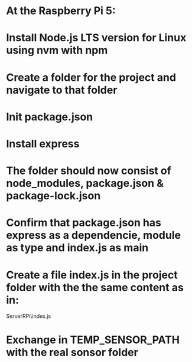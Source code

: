 # At the Raspberry Pi 5:

# Install Node.js LTS version for Linux using nvm with npm

# Create a folder for the project and navigate to that folder

# Init package.json

# Install express

# The folder should now consist of node_modules, package.json & package-lock.json

# Confirm that package.json has express as a dependencie, module as type and index.js as main

# Create a file index.js in the project folder with the the same content as in:

ServerRPi\index.js

# Exchange <sensor-folder> in TEMP_SENSOR_PATH with the real sonsor folder
